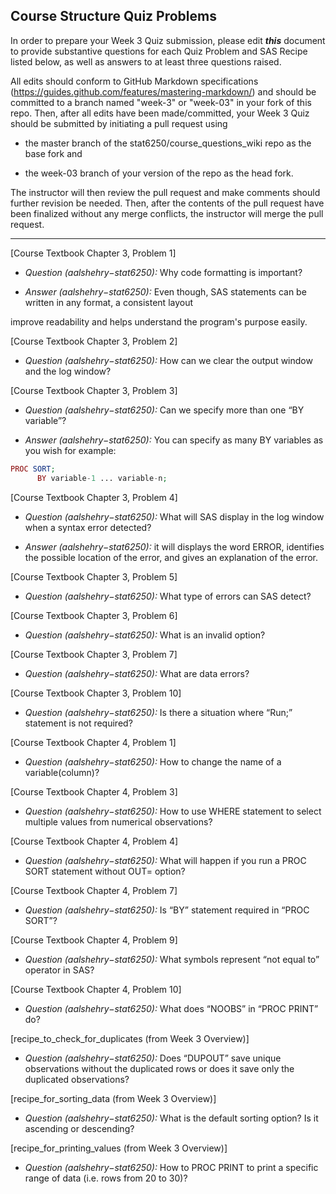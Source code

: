 ## Course Structure Quiz Problems

In order to prepare your Week 3 Quiz submission, please edit ***this*** document to provide substantive questions for each Quiz Problem and SAS Recipe listed below, as well as answers to at least three questions raised.

All edits should conform to GitHub Markdown specifications (https://guides.github.com/features/mastering-markdown/) and should be committed to a branch named "week-3" or "week-03" in your fork of this repo. Then, after all edits have been made/committed, your Week 3 Quiz should be submitted by initiating a pull request using

- the master branch of the stat6250/course_questions_wiki repo as the base fork and

- the week-03 branch of your version of the repo as the head fork.

The instructor will then review the pull request and make comments should further revision be needed. Then, after the contents of the pull request have been finalized without any merge conflicts, the instructor will merge the pull request.

********************************************************************************


[Course Textbook Chapter 3, Problem 1]

* *Question (aalshehry−stat6250):* Why code formatting is important?

* *Answer (aalshehry−stat6250):* Even though, SAS statements can be written in any format, a consistent layout 

improve readability and helps understand the program's purpose easily.

[Course Textbook Chapter 3, Problem 2]

* *Question (aalshehry−stat6250):* How can we clear the output window and the log window?

[Course Textbook Chapter 3, Problem 3]

* *Question (aalshehry−stat6250):* Can we specify more than one “BY variable”?

* *Answer (aalshehry−stat6250):*  You can specify as many BY variables as you wish for example:

```php
PROC SORT;
      BY variable-1 ... variable-n;
```
 
[Course Textbook Chapter 3, Problem 4]

* *Question (aalshehry−stat6250):* What will SAS display in the log window when a syntax error detected?

* *Answer (aalshehry−stat6250):*  it will displays the word ERROR, identifies the possible location of the error, and gives an explanation of the error.

[Course Textbook Chapter 3, Problem 5]

* *Question (aalshehry−stat6250):* What type of errors can SAS detect?

[Course Textbook Chapter 3, Problem 6]
* *Question (aalshehry−stat6250):* What is an invalid option?

[Course Textbook Chapter 3, Problem 7]

* *Question (aalshehry−stat6250):* What are data errors?

[Course Textbook Chapter 3, Problem 10]

* *Question (aalshehry−stat6250):* Is there a situation where “Run;” statement is not required?

[Course Textbook Chapter 4, Problem 1]

* *Question (aalshehry−stat6250):* How to change the name of a variable(column)?

[Course Textbook Chapter 4, Problem 3]

* *Question (aalshehry−stat6250):* How to use WHERE statement to select multiple values from numerical observations?

[Course Textbook Chapter 4, Problem 4]

* *Question (aalshehry−stat6250):* What will happen if you run a PROC SORT statement without OUT= option?

[Course Textbook Chapter 4, Problem 7]

* *Question (aalshehry−stat6250):* Is “BY” statement required in “PROC SORT”?

[Course Textbook Chapter 4, Problem 9]

* *Question (aalshehry−stat6250):* What symbols represent “not equal to” operator in SAS?

[Course Textbook Chapter 4, Problem 10]

* *Question (aalshehry−stat6250):* What does “NOOBS” in “PROC PRINT” do?

[recipe_to_check_for_duplicates (from Week 3 Overview)]

* *Question (aalshehry−stat6250):* Does “DUPOUT” save unique observations without the duplicated rows or does it save only the duplicated observations?

[recipe_for_sorting_data (from Week 3 Overview)]

* *Question (aalshehry−stat6250):* What is the default sorting option? Is it ascending or descending?

[recipe_for_printing_values (from Week 3 Overview)]

* *Question (aalshehry−stat6250):* How to PROC PRINT to print a specific range of data (i.e. rows from 20 to 30)?



